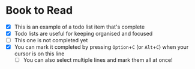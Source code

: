 # Book to Read

- [x] This is an example of a todo list item that's complete
- [x] Todo lists are useful for keeping organised and focused
- [ ] This one is not completed yet
- [x] You can mark it completed by pressing `Option`+`C` (or `Alt`+`C`) when your cursor is on this line
  - [ ] You can also select multiple lines and mark them all at once!